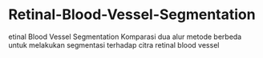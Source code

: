 # Retinal-Blood-Vessel-Segmentation
etinal Blood Vessel Segmentation  Komparasi dua alur metode berbeda untuk melakukan segmentasi terhadap citra retinal blood vessel

